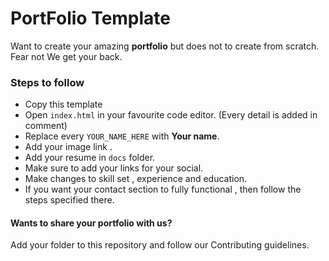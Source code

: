 # PortFolio Template

Want to create your amazing **portfolio** but does not to create from scratch.
Fear not We get your back.

### Steps to follow

- Copy this template
- Open `index.html` in your favourite code editor. (Every detail is added in comment)
- Replace every `YOUR_NAME_HERE` with **Your name**.
- Add your image link .
- Add your resume in `docs` folder.
- Make sure to add your links for your social.
- Make changes to skill set , experience and education.
- If you want your contact section to fully functional , then follow the steps specified there.

#### Wants to share your portfolio with us?

Add your folder to this repository and follow our Contributing guidelines.
